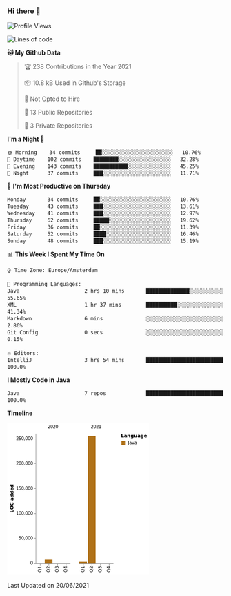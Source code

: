 ### Hi there 👋


<!--START_SECTION:waka-->
![Profile Views](http://img.shields.io/badge/Profile%20Views-1-blue)

![Lines of code](https://img.shields.io/badge/From%20Hello%20World%20I%27ve%20Written-264010%20lines%20of%20code-blue)

**🐱 My Github Data** 

> 🏆 238 Contributions in the Year 2021
 > 
> 📦 10.8 kB Used in Github's Storage 
 > 
> 🚫 Not Opted to Hire
 > 
> 📜 13 Public Repositories 
 > 
> 🔑 3 Private Repositories  
 > 
**I'm a Night 🦉** 

```text
🌞 Morning    34 commits     ██░░░░░░░░░░░░░░░░░░░░░░░   10.76% 
🌆 Daytime    102 commits    ████████░░░░░░░░░░░░░░░░░   32.28% 
🌃 Evening    143 commits    ███████████░░░░░░░░░░░░░░   45.25% 
🌙 Night      37 commits     ███░░░░░░░░░░░░░░░░░░░░░░   11.71%

```
📅 **I'm Most Productive on Thursday** 

```text
Monday       34 commits     ██░░░░░░░░░░░░░░░░░░░░░░░   10.76% 
Tuesday      43 commits     ███░░░░░░░░░░░░░░░░░░░░░░   13.61% 
Wednesday    41 commits     ███░░░░░░░░░░░░░░░░░░░░░░   12.97% 
Thursday     62 commits     █████░░░░░░░░░░░░░░░░░░░░   19.62% 
Friday       36 commits     ██░░░░░░░░░░░░░░░░░░░░░░░   11.39% 
Saturday     52 commits     ████░░░░░░░░░░░░░░░░░░░░░   16.46% 
Sunday       48 commits     ███░░░░░░░░░░░░░░░░░░░░░░   15.19%

```


📊 **This Week I Spent My Time On** 

```text
⌚︎ Time Zone: Europe/Amsterdam

💬 Programming Languages: 
Java                     2 hrs 10 mins       ██████████████░░░░░░░░░░░   55.65% 
XML                      1 hr 37 mins        ██████████░░░░░░░░░░░░░░░   41.34% 
Markdown                 6 mins              ░░░░░░░░░░░░░░░░░░░░░░░░░   2.86% 
Git Config               0 secs              ░░░░░░░░░░░░░░░░░░░░░░░░░   0.15%

🔥 Editors: 
IntelliJ                 3 hrs 54 mins       █████████████████████████   100.0%

```

**I Mostly Code in Java** 

```text
Java                     7 repos             █████████████████████████   100.0%

```


**Timeline**

![Chart not found](https://raw.githubusercontent.com/powercasgamer/powercasgamer/master/charts/bar_graph.png) 


 Last Updated on 20/06/2021
<!--END_SECTION:waka-->
